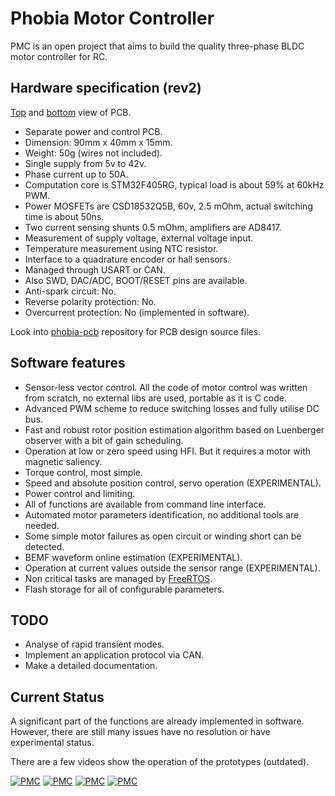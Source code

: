# Phobia Motor Controller

PMC is an open project that aims to build the quality three-phase BLDC motor
controller for RC.

## Hardware specification (rev2)

[Top](doc/pmc_rev2_top.jpg) and [bottom](doc/pmc_rev2_bot.jpg) view of PCB.

* Separate power and control PCB.
* Dimension: 90mm x 40mm x 15mm.
* Weight: 50g (wires not included).
* Single supply from 5v to 42v.
* Phase current up to 50A.
* Computation core is STM32F405RG, typical load is about 59% at 60kHz PWM.
* Power MOSFETs are CSD18532Q5B, 60v, 2.5 mOhm, actual switching time is about 50ns.
* Two current sensing shunts 0.5 mOhm, amplifiers are AD8417.
* Measurement of supply voltage, external voltage input.
* Temperature measurement using NTC resistor.
* Interface to a quadrature encoder or hall sensors.
* Managed through USART or CAN.
* Also SWD, DAC/ADC, BOOT/RESET pins are available.
* Anti-spark circuit: No.
* Reverse polarity protection: No.
* Overcurrent protection: No (implemented in software).

Look into [phobia-pcb](https://bitbucket.org/amaora/phobia-pcb) repository for
PCB design source files.

## Software features

* Sensor-less vector control. All the code of motor control was written from
  scratch, no external libs are used, portable as it is C code.
* Advanced PWM scheme to reduce switching losses and fully utilise DC bus.
* Fast and robust rotor position estimation algorithm based on Luenberger
  observer with a bit of gain scheduling.
* Operation at low or zero speed using HFI. But it requires a motor with
  magnetic saliency.
* Torque control, most simple.
* Speed and absolute position control, servo operation (EXPERIMENTAL).
* Power control and limiting.
* All of functions are available from command line interface.
* Automated motor parameters identification, no additional tools are needed.
* Some simple motor failures as open circuit or winding short can be detected.
* BEMF waveform online estimation (EXPERIMENTAL).
* Operation at current values outside the sensor range (EXPERIMENTAL).
* Non critical tasks are managed by [FreeRTOS](http://www.freertos.org/).
* Flash storage for all of configurable parameters.

## TODO

* Analyse of rapid transient modes.
* Implement an application protocol via CAN.
* Make a detailed documentation.

## Current Status

A significant part of the functions are already implemented in software.
However, there are still many issues have no resolution or have experimental
status.

There are a few videos show the operation of the prototypes (outdated).

[![PMC](https://i.ytimg.com/vi/7XdBx24nlt0/default.jpg)](https://www.youtube.com/watch?v=7XdBx24nlt0)
[![PMC](https://i.ytimg.com/vi/rfigI6fnWxI/default.jpg)](https://www.youtube.com/watch?v=rfigI6fnWxI)
[![PMC](https://i.ytimg.com/vi/1u1OoLLYefY/default.jpg)](https://www.youtube.com/watch?v=1u1OoLLYefY)
[![PMC](https://i.ytimg.com/vi/zmCW5BRNJgU/default.jpg)](https://www.youtube.com/watch?v=zmCW5BRNJgU)



